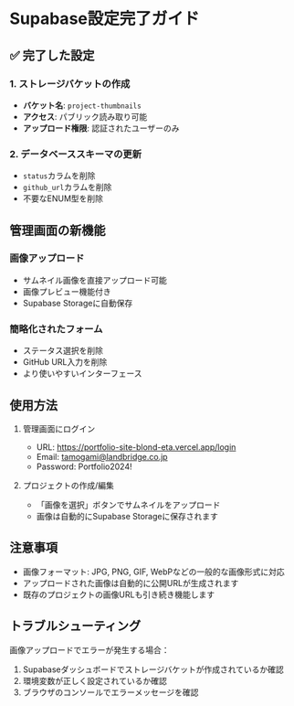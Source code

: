 # Supabase設定完了ガイド

## ✅ 完了した設定

### 1. ストレージバケットの作成
- **バケット名**: `project-thumbnails`
- **アクセス**: パブリック読み取り可能
- **アップロード権限**: 認証されたユーザーのみ

### 2. データベーススキーマの更新
- `status`カラムを削除
- `github_url`カラムを削除
- 不要なENUM型を削除

## 管理画面の新機能

### 画像アップロード
- サムネイル画像を直接アップロード可能
- 画像プレビュー機能付き
- Supabase Storageに自動保存

### 簡略化されたフォーム
- ステータス選択を削除
- GitHub URL入力を削除
- より使いやすいインターフェース

## 使用方法

1. 管理画面にログイン
   - URL: https://portfolio-site-blond-eta.vercel.app/login
   - Email: tamogami@landbridge.co.jp
   - Password: Portfolio2024!

2. プロジェクトの作成/編集
   - 「画像を選択」ボタンでサムネイルをアップロード
   - 画像は自動的にSupabase Storageに保存されます

## 注意事項

- 画像フォーマット: JPG, PNG, GIF, WebPなどの一般的な画像形式に対応
- アップロードされた画像は自動的に公開URLが生成されます
- 既存のプロジェクトの画像URLも引き続き機能します

## トラブルシューティング

画像アップロードでエラーが発生する場合：
1. Supabaseダッシュボードでストレージバケットが作成されているか確認
2. 環境変数が正しく設定されているか確認
3. ブラウザのコンソールでエラーメッセージを確認